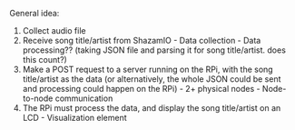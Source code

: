 General idea:

1. Collect audio file
2. Receive song title/artist from ShazamIO
        - Data collection
        - Data processing?? (taking JSON file and parsing it for song title/artist. does this count?)
3. Make a POST request to a server running on the RPi, with the song title/artist as the data (or alternatively, the whole JSON could be sent and processing could happen on the RPi)
        - 2+ physical nodes
        - Node-to-node communication
4. The RPi must process the data, and display the song title/artist on an LCD
        - Visualization element